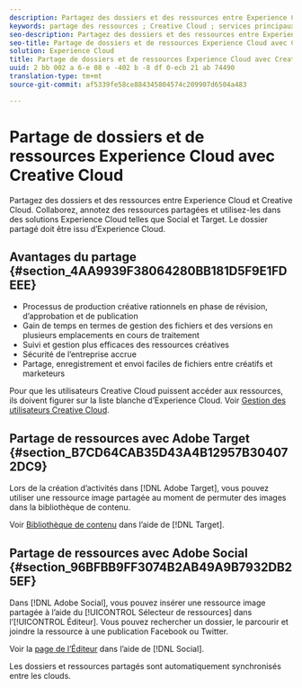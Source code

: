 ```yaml
---
description: Partagez des dossiers et des ressources entre Experience Cloud et Creative Cloud. Collaborez, annotez des ressources partagées et utilisez-les dans des solutions Experience Cloud telles que Social et Target. Le dossier partagé doit être issu d’Experience Cloud.
keywords: partage des ressources ; Creative Cloud ; services principaux
seo-description: Partagez des dossiers et des ressources entre Experience Cloud et Creative Cloud. Collaborez, annotez des ressources partagées et utilisez-les dans des solutions Experience Cloud telles que Social et Target. Le dossier partagé doit être issu d’Experience Cloud.
seo-title: Partage de dossiers et de ressources Experience Cloud avec Creative Cloud
solution: Experience Cloud
title: Partage de dossiers et de ressources Experience Cloud avec Creative Cloud
uuid: 2 bb 002 a 6-e 08 e -402 b -8 df 0-ecb 21 ab 74490
translation-type: tm+mt
source-git-commit: af5339fe58ce884345804574c209907d6504a483

---
```



# Partage de dossiers et de ressources Experience Cloud avec Creative Cloud

Partagez des dossiers et des ressources entre Experience Cloud et Creative Cloud. Collaborez, annotez des ressources partagées et utilisez-les dans des solutions Experience Cloud telles que Social et Target. Le dossier partagé doit être issu d’Experience Cloud.

## Avantages du partage {#section_4AA9939F38064280BB181D5F9E1FDEEE}

* Processus de production créative rationnels en phase de révision, d’approbation et de publication
* Gain de temps en termes de gestion des fichiers et des versions en plusieurs emplacements en cours de traitement
* Suivi et gestion plus efficaces des ressources créatives
* Sécurité de l’entreprise accrue
* Partage, enregistrement et envoi faciles de fichiers entre créatifs et marketeurs

Pour que les utilisateurs Creative Cloud puissent accéder aux ressources, ils doivent figurer sur la liste blanche d’Experience Cloud. Voir [Gestion des utilisateurs Creative Cloud](../experience-cloud-assets/t-admin-add-cc-user.md#task_F36D4F1D49B44F09A54F7371810D2752).

## Partage de ressources avec Adobe Target {#section_B7CD64CAB35D43A4B12957B304072DC9}

Lors de la création d’activités dans [!DNL Adobe Target], vous pouvez utiliser une ressource image partagée au moment de permuter des images dans la bibliothèque de contenu.

Voir [Bibliothèque de contenu](https://marketing.adobe.com/resources/help/en_US/target/target/?f=c_manage_content) dans l’aide de [!DNL Target].

## Partage de ressources avec Adobe Social {#section_96BFBB9FF3074B2AB49A9B7932DB25EF}

Dans [!DNL Adobe Social], vous pouvez insérer une ressource image partagée à l’aide du [!UICONTROL Sélecteur de ressources] dans l’[!UICONTROL Éditeur]. Vous pouvez rechercher un dossier, le parcourir et joindre la ressource à une publication Facebook ou Twitter.

Voir la [page de l’Éditeur](https://marketing.adobe.com/resources/help/en_US/social/?f=c_pub_publisher) dans l’aide de [!DNL Social].

Les dossiers et ressources partagés sont automatiquement synchronisés entre les clouds.
